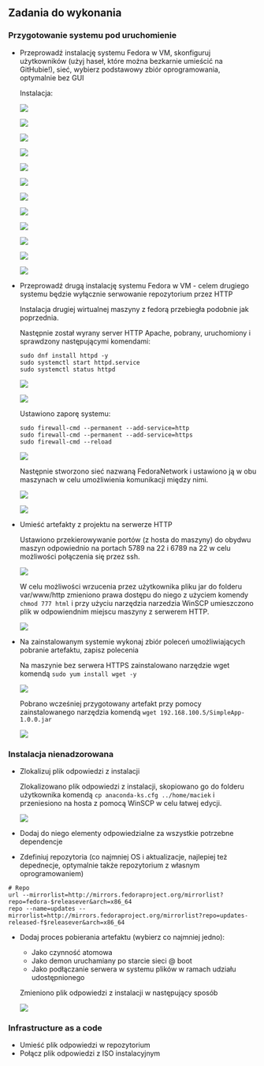 ## Zadania do wykonania
### Przygotowanie systemu pod uruchomienie
* Przeprowadź instalację systemu Fedora w VM, skonfiguruj użytkowników (użyj haseł, które można bezkarnie umieścić na GitHubie!), sieć, wybierz podstawowy zbiór oprogramowania, optymalnie bez GUI
	
	Instalacja:
	
	![](ScreenShots/LangSetting.png?raw=true)
	
	![](ScreenShots/Setting01.png?raw=true)
	
	![](ScreenShots/DiscSetting01.png?raw=true)
	
	![](ScreenShots/DiscSetting02.png?raw=true)
	
	![](ScreenShots/DiscSetting03.png?raw=true)
	
	![](ScreenShots/DiscSetting04.png?raw=true)
	
	![](ScreenShots/NetworkSetting.png?raw=true)
	
	![](ScreenShots/MinimalInstall.png?raw=true)
	
	![](ScreenShots/RootPass.png?raw=true)
	
	![](ScreenShots/UserVir1.png?raw=true)
	
	![](ScreenShots/KeyboardSettings.png?raw=true)
	
	![](ScreenShots/InstallComplete.png?raw=true)


* Przeprowadź drugą instalację systemu Fedora w VM - celem drugiego systemu będzie wyłącznie serwowanie repozytorium przez HTTP

	Instalacja drugiej wirtualnej maszyny z fedorą przebiegła podobnie jak poprzednia.
	
	Następnie został wyrany server HTTP Apache, pobrany, uruchomiony i sprawdzony następującymi komendami:
	```
	sudo dnf install httpd -y
	sudo systemctl start httpd.service
	sudo systemctl status httpd 
	
	```
	![](ScreenShots/InstallHTTPD.png?raw=true)
	
	![](ScreenShots/HTTPDStartAndCheck.png?raw=true)
	
	Ustawiono zaporę systemu:
	
	```
	sudo firewall-cmd --permanent --add-service=http
	sudo firewall-cmd --permanent --add-service=https
	sudo firewall-cmd --reload
	```
	
	![](ScreenShots/Firewallpng.png?raw=true)
	
	
	
	Następnie stworzono sieć nazwaną FedoraNetwork i ustawiono ją w obu maszynach w celu umożliwienia komunikacji między nimi.
	
	
	![](ScreenShots/CreateNetwork.png?raw=true)
	
	![](ScreenShots/InternalNetworkSetting.png?raw=true)
	
	
	

	
	
	

	

* Umieść artefakty z projektu na serwerze HTTP

	Ustawiono przekierowywanie portów (z hosta do maszyny) do obydwu maszyn odpowiednio na portach 5789 na 22 i 6789 na 22 w celu możliwości połączenia się przez ssh.
	
	
	![](ScreenShots/sshForwarding.png?raw=true)
	
	
	
	W celu możliwości wrzucenia przez użytkownika pliku jar do folderu var/www/http zmieniono prawa dostępu do niego z użyciem komendy ```chmod 777 html``` i przy użyciu narzędzia narzedzia WinSCP umieszczono plik w odpowiendnim miejscu maszyny z serwerem HTTP.

	![](ScreenShots/jarFilePlacedInHTMLFolder.png?raw=true)
	
	

	
	
	
* Na zainstalowanym systemie wykonaj zbiór poleceń umożliwiających pobranie artefaktu, zapisz polecenia

	Na maszynie bez serwera HTTPS zainstalowano narzędzie wget komendą ```sudo yum install wget -y```
	
	![](ScreenShots/wgetInstall.png?raw=true)
		
	
	
	Pobrano wcześniej przygotowany artefakt przy pomocy zainstalowanego narzędzia komendą ```wget 192.168.100.5/SimpleApp-1.0.0.jar```
	
	![](ScreenShots/DownloadArtifact.png?raw=true)

### Instalacja nienadzorowana
* Zlokalizuj plik odpowiedzi z instalacji

	Zlokalizowano plik odpowiedzi z instalacji, skopiowano go do folderu użytkownika komendą ```cp anaconda-ks.cfg ../home/maciek``` i przeniesiono na hosta z pomocą WinSCP w celu łatwej edycji.

	![](ScreenShots/InstallFileFoundAndCopied.png?raw=true)

* Dodaj do niego elementy odpowiedzialne za wszystkie potrzebne dependencje
* Zdefiniuj repozytoria (co najmniej OS i aktualizacje, najlepiej też depednecje, optymalnie także repozytorium z własnym oprogramowaniem)
```
# Repo
url --mirrorlist=http://mirrors.fedoraproject.org/mirrorlist?repo=fedora-$releasever&arch=x86_64
repo --name=updates --mirrorlist=http://mirrors.fedoraproject.org/mirrorlist?repo=updates-released-f$releasever&arch=x86_64
```
* Dodaj proces pobierania artefaktu (wybierz co najmniej jedno):
  * Jako czynność atomowa
  * Jako demon uruchamiany po starcie sieci @ boot
  * Jako podłączanie serwera w systemu plików w ramach udziału udostępnionego
  
  
  Zmieniono plik odpowiedzi z instalacji w następujący sposób
  
  ![](ScreenShots/EdittedAnaconda.png?raw=true)
  
  
### Infrastructure as a code
* Umieść plik odpowiedzi w repozytorium
* Połącz plik odpowiedzi z ISO instalacyjnym


